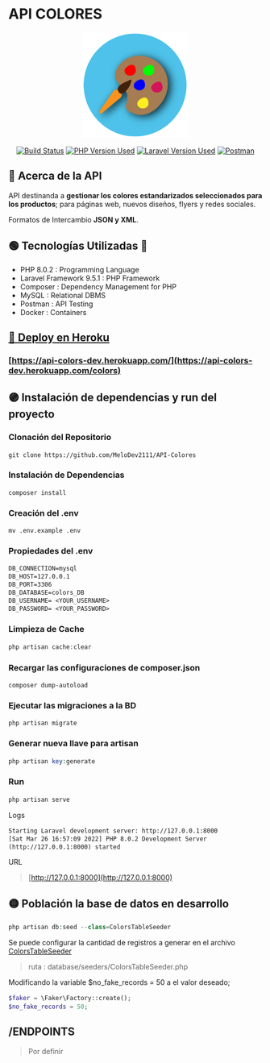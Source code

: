 # API COLORES
<p align="center" style="margin-top: 0"><img height="210" src="public/images/colors-logo.png"/></p>
<p align="center">
<a href="https://travis-ci.org/laravel/framework"><img src="https://travis-ci.org/laravel/framework.svg" alt="Build Status"></a>
<a href=""><img src="https://img.shields.io/badge/PHP v8.0.2-777BB4?style=flat-square&logo=php&logoColor=white" alt="PHP Version Used"></a>
<a href=""><img src="https://img.shields.io/badge/Laravel v9.5.1-FF2D20?style=flat-square&logo=laravel&logoColor=white" alt="Laravel Version Used"></a>
<a href=""><img src="https://img.shields.io/badge/Postman-FF6C37?logo=postman&logoColor=white" alt="Postman"></a>
</p>

## 🔴 Acerca de la API

API destinanda a **gestionar los colores estandarizados seleccionados para los productos**; 
para páginas web, nuevos diseños, flyers y redes sociales.

Formatos de Intercambio **JSON y XML**.

## 🟢 Tecnologías Utilizadas 🚀

  - PHP 8.0.2 : Programming Language
  - Laravel Framework 9.5.1 : PHP Framework 
  - Composer : Dependency Management for PHP
  - MySQL : Relational DBMS
  - Postman : API Testing
  - Docker : Containers


## [🔵 Deploy en Heroku](https://api-colors-dev.herokuapp.com/colors)
### [https://api-colors-dev.herokuapp.com/](https://api-colors-dev.herokuapp.com/colors)

## 🟣 Instalación de dependencias y run del proyecto
### Clonación del Repositorio
```shell
git clone https://github.com/MeloDev2111/API-Colores
```

### Instalación de Dependencias
```shell
composer install
```

### Creación del .env
```shell
mv .env.example .env
```

### Propiedades del .env
```
DB_CONNECTION=mysql
DB_HOST=127.0.0.1
DB_PORT=3306
DB_DATABASE=colors_DB
DB_USERNAME= <YOUR_USERNAME>
DB_PASSWORD= <YOUR_PASSWORD>
```

### Limpieza de Cache
```php
php artisan cache:clear
```

### Recargar las configuraciones de composer.json
```shell
composer dump-autoload
```

### Ejecutar las migraciones a la BD
```shell
php artisan migrate
```

### Generar nueva llave para artisan
```php
php artisan key:generate
```

### Run

```php
php artisan serve
```

Logs
```shell
Starting Laravel development server: http://127.0.0.1:8000
[Sat Mar 26 16:57:09 2022] PHP 8.0.2 Development Server (http://127.0.0.1:8000) started
```
URL
> [http://127.0.0.1:8000](http://127.0.0.1:8000)
    
## 🟡 Población la base de datos en desarrollo
```php
php artisan db:seed --class=ColorsTableSeeder
```
Se puede configurar la cantidad de registros a generar en el archivo
[ColorsTableSeeder](database/seeders/ColorsTableSeeder.php)

> ruta : database/seeders/ColorsTableSeeder.php

Modificando la variable $no_fake_records = 50 a el valor deseado;
```php
$faker = \Faker\Factory::create();
$no_fake_records = 50;
```

## /ENDPOINTS

> Por definir
